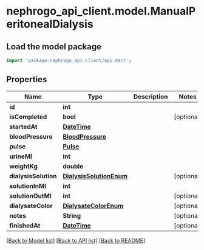 # nephrogo_api_client.model.ManualPeritonealDialysis

## Load the model package
```dart
import 'package:nephrogo_api_client/api.dart';
```

## Properties
Name | Type | Description | Notes
------------ | ------------- | ------------- | -------------
**id** | **int** |  | 
**isCompleted** | **bool** |  | [optional] 
**startedAt** | [**DateTime**](DateTime.md) |  | 
**bloodPressure** | [**BloodPressure**](BloodPressure.md) |  | 
**pulse** | [**Pulse**](Pulse.md) |  | 
**urineMl** | **int** |  | 
**weightKg** | **double** |  | 
**dialysisSolution** | [**DialysisSolutionEnum**](DialysisSolutionEnum.md) |  | [optional] 
**solutionInMl** | **int** |  | 
**solutionOutMl** | **int** |  | [optional] 
**dialysateColor** | [**DialysateColorEnum**](DialysateColorEnum.md) |  | [optional] 
**notes** | **String** |  | [optional] 
**finishedAt** | [**DateTime**](DateTime.md) |  | [optional] 

[[Back to Model list]](../README.md#documentation-for-models) [[Back to API list]](../README.md#documentation-for-api-endpoints) [[Back to README]](../README.md)


